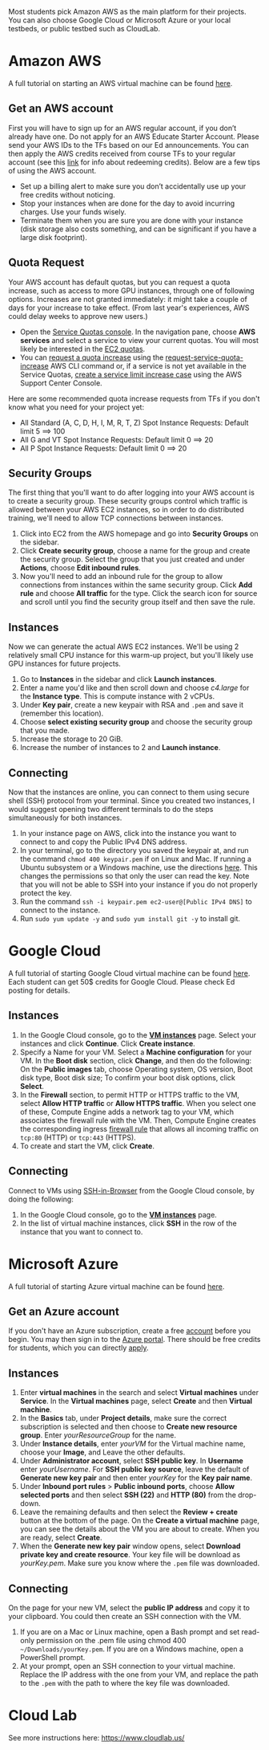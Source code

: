 Most students pick Amazon AWS as the main platform for their projects. You can also choose Google Cloud or Microsoft Azure or your local testbeds, or public testbed such as CloudLab.

# Amazon AWS
A full tutorial on starting an AWS virtual machine can be found [here](https://docs.aws.amazon.com/AWSEC2/latest/UserGuide/EC2_GetStarted.html).

## Get an AWS account
First you will have to sign up for an AWS regular account, if you don’t already have one. Do not apply for an AWS Educate Starter Account. 
Please send your AWS IDs to the TFs based on our Ed announcements. You can then apply the AWS credits received from course TFs to your regular account (see this [link](https://aws.amazon.com/awscredits/) for info about redeeming credits). Below are a few tips of using the AWS account.
- Set up a billing alert to make sure you don’t accidentally use up your free credits without noticing.
- Stop your instances when are done for the day to avoid incurring charges. Use your funds wisely.
- Terminate them when you are sure you are done with your instance (disk storage also costs something, and can be significant if you have a large disk footprint).

## Quota Request
Your AWS account has default quotas, but you can request a quota increase, such as access to more GPU instances, through one of following options. Increases are not granted immediately: it might take a couple of days for your increase to take effect. (From last year's experiences, AWS could delay weeks to approve new users.)

- Open the [Service Quotas console](https://console.aws.amazon.com/servicequotas/home). In the navigation pane, choose **AWS services** and select a service to view your current quotas. You will most likely be interested in the [EC2 quotas](https://console.aws.amazon.com/servicequotas/home/services/ec2/quotas).
- You can [request a quota increase](https://docs.aws.amazon.com/servicequotas/latest/userguide/request-quota-increase.html) using the [request-service-quota-increase](https://awscli.amazonaws.com/v2/documentation/api/latest/reference/service-quotas/request-service-quota-increase.html) AWS CLI command or, if a service is not yet available in the Service Quotas, [create a service limit increase case](https://support.console.aws.amazon.com/support/home#/case/create?issueType=service-limit-increase) using the AWS Support Center Console.

Here are some recommended quota increase requests from TFs if you don't know what you need for your project yet:
- All Standard (A, C, D, H, I, M, R, T, Z) Spot Instance Requests: Default limit 5 ==> 100
- All G and VT Spot Instance Requests: Default limit 0 ==> 20
- All P Spot Instance Requests: Default limit 0 ==> 20

## Security Groups
The first thing that you'll want to do after logging into your AWS account is to create a security group. These security groups control which traffic is allowed between your AWS EC2 instances, so in order to do distributed training, we'll need to allow TCP connections between instances.
1. Click into EC2 from the AWS homepage and go into **Security Groups** on the sidebar.
2. Click **Create security group**, choose a name for the group and create the security group. Select the group that you just created and under **Actions**, choose **Edit inbound rules**.
3. Now you'll need to add an inbound rule for the group to allow connections from instances within the same security group. Click **Add rule** and choose **All traffic** for the type. Click the search icon for source and scroll until you find the security group itself and then save the rule. 

## Instances
Now we can generate the actual AWS EC2 instances. We'll be using 2 relatively small CPU instance for this warm-up project, but you'll likely use GPU instances for future projects.
1. Go to **Instances** in the sidebar and click **Launch instances**.
2. Enter a name you'd like and then scroll down and choose *c4.large* for the **Instance type**. This is compute instance with 2 vCPUs.
3. Under **Key pair**, create a new keypair with RSA and `.pem` and save it (remember this location).
4. Choose **select existing security group** and choose the security group that you made.
5. Increase the storage to 20 GiB.
6. Increase the number of instances to 2 and **Launch instance**.

## Connecting
Now that the instances are online, you can connect to them using secure shell (SSH) protocol from your terminal. Since you created two instances, I would suggest opening two different terminals to do the steps simultaneously for both instances.
1. In your instance page on AWS, click into the instance you want to connect to and copy the Public IPv4 DNS address. 
2. In your terminal, go to the directory you saved the keypair at, and run the command `chmod 400 keypair.pem` if on Linux and Mac. If running a Ubuntu subsystem or a Windows machine, use the directions [here](https://narmadanannaka.com/how-to-run-the-chmod400-command-on-windows). This changes the permissions so that only the user can read the key. Note that you will not be able to SSH into your instance if you do not properly protect the key.
3. Run the command `ssh -i keypair.pem ec2-user@[Public IPv4 DNS]` to connect to the instance.
4. Run `sudo yum update -y` and `sudo yum install git -y` to install git.

# Google Cloud
A full tutorial of starting Google Cloud virtual machine can be found [here](https://cloud.google.com/compute/docs/instances/create-start-instance). Each student can get 50$ credits for Google Cloud. Please check Ed posting for details.

## Instances
1. In the Google Cloud console, go to the [**VM instances**](https://console.cloud.google.com/compute/instances) page. Select your instances and click **Continue**. Click **Create instance**.
2. Specify a Name for your VM. Select a **Machine configuration** for your VM. In the **Boot disk** section, click **Change**, and then do the following: On the **Public images** tab, choose Operating system, OS version, Boot disk type, Boot disk size; To confirm your boot disk options, click **Select**.
3. In the **Firewall** section, to permit HTTP or HTTPS traffic to the VM, select **Allow HTTP traffic** or **Allow HTTPS traffic**. When you select one of these, Compute Engine adds a network tag to your VM, which associates the firewall rule with the VM. Then, Compute Engine creates the corresponding ingress [firewall rule](https://cloud.google.com/vpc/docs/firewalls) that allows all incoming traffic on `tcp:80` (HTTP) or `tcp:443` (HTTPS).
4. To create and start the VM, click **Create**.

## Connecting
Connect to VMs using [SSH-in-Browser](https://cloud.google.com/compute/docs/ssh-in-browser) from the Google Cloud console, by doing the following:
1. In the Google Cloud console, go to the [**VM instances**](https://console.cloud.google.com/compute/instances) page.
2. In the list of virtual machine instances, click **SSH** in the row of the instance that you want to connect to.

# Microsoft Azure
A full tutorial of starting Azure virtual machine can be found [here](https://learn.microsoft.com/en-us/azure/virtual-machines/linux/quick-create-portal?tabs=ubuntu).

## Get an Azure account
If you don't have an Azure subscription, create a free [account](https://azure.microsoft.com/free/?WT.mc_id=A261C142F) before you begin. You may then sign in to the [Azure portal](https://portal.azure.com/). There should be free credits for students, which you can directly [apply](https://azure.microsoft.com/en-us/free/students/).  

## Instances
1. Enter **virtual machines** in the search and select **Virtual machines** under **Service**. In the **Virtual machines** page, select **Create** and then **Virtual machine**.
2. In the **Basics** tab, under **Project details**, make sure the correct subscription is selected and then choose to **Create new resource group**. Enter *yourResourceGroup* for the name.
3. Under **Instance details**, enter *yourVM* for the Virtual machine name, choose your **Image**, and Leave the other defaults. 
4. Under **Administrator account**, select **SSH public key**. In **Username** enter *yourUsername*. For **SSH public key source**, leave the default of **Generate new key pair** and then enter *yourKey* for the **Key pair name**.
5. Under **Inbound port rules** > **Public inbound ports**, choose **Allow selected ports** and then select **SSH (22)** and **HTTP (80)** from the drop-down.
6. Leave the remaining defaults and then select the **Review + create** button at the bottom of the page. On the **Create a virtual machine** page, you can see the details about the VM you are about to create. When you are ready, select **Create**.
7. When the **Generate new key pair** window opens, select **Download private key and create resource**. Your key file will be download as *yourKey.pem*. Make sure you know where the `.pem` file was downloaded.

## Connecting
On the page for your new VM, select the **public IP address** and copy it to your clipboard. You could then create an SSH connection with the VM.
1. If you are on a Mac or Linux machine, open a Bash prompt and set read-only permission on the .pem file using chmod 400 `~/Downloads/yourKey.pem`. If you are on a Windows machine, open a PowerShell prompt.
2. At your prompt, open an SSH connection to your virtual machine. Replace the IP address with the one from your VM, and replace the path to the `.pem` with the path to where the key file was downloaded.

# Cloud Lab
See more instructions here: https://www.cloudlab.us/